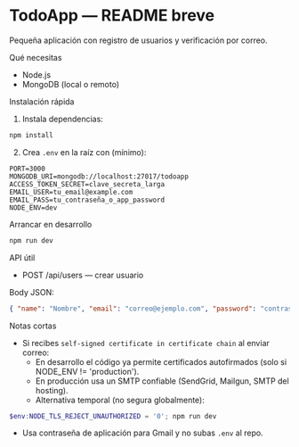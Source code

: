 # TodoApp — README breve

Pequeña aplicación con registro de usuarios y verificación por correo.

Qué necesitas
- Node.js
- MongoDB (local o remoto)

Instalación rápida
1. Instala dependencias:

```powershell
npm install
```

2. Crea `.env` en la raíz con (mínimo):

```
PORT=3000
MONGODB_URI=mongodb://localhost:27017/todoapp
ACCESS_TOKEN_SECRET=clave_secreta_larga
EMAIL_USER=tu_email@example.com
EMAIL_PASS=tu_contraseña_o_app_password
NODE_ENV=dev
```

Arrancar en desarrollo

```powershell
npm run dev
```

API útil
- POST /api/users — crear usuario

Body JSON:
```json
{ "name": "Nombre", "email": "correo@ejemplo.com", "password": "contraseña" }
```

Notas cortas
- Si recibes `self-signed certificate in certificate chain` al enviar correo:
  - En desarrollo el código ya permite certificados autofirmados (solo si NODE_ENV != 'production').
  - En producción usa un SMTP confiable (SendGrid, Mailgun, SMTP del hosting).
  - Alternativa temporal (no segura globalmente):

```powershell
$env:NODE_TLS_REJECT_UNAUTHORIZED = '0'; npm run dev
```

- Usa contraseña de aplicación para Gmail y no subas `.env` al repo.

